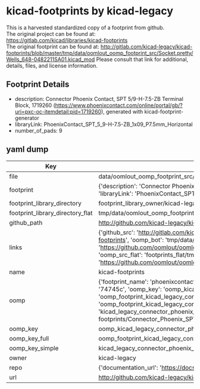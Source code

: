 # kicad-footprints by kicad-legacy  
This is a harvested standardized copy of a footprint from github.  
The original project can be found at:  
https://gitlab.com/kicad/libraries/kicad-footprints  
The original footprint can be found at:
http://gitlab.com/kicad-legacy/kicad-footprints/blob/master/tmp/data/oomlout_oomp_footprint_src/Socket.pretty/Wells_648-0482211SA01.kicad_mod
Please consult that link for additional, details, files, and license information.  
## Footprint Details
* description: Connector Phoenix Contact, SPT 5/9-H-7.5-ZB Terminal Block, 1719260 (https://www.phoenixcontact.com/online/portal/gb/?uri=pxc-oc-itemdetail:pid=1719260), generated with kicad-footprint-generator  
* libraryLink: PhoenixContact_SPT_5_9-H-7.5-ZB_1x09_P7.5mm_Horizontal  
* number_of_pads: 9  
## yaml dump  
| Key | Value |  
| --- | --- |  
| file | data/oomlout_oomp_footprint_src/kicad-footprints/Connector_Phoenix_SPT.pretty/PhoenixContact_SPT_5_9-H-7.5-ZB_1x09_P7.5mm_Horizontal.kicad_mod |  
| footprint | {'description': 'Connector Phoenix Contact, SPT 5/9-H-7.5-ZB Terminal Block, 1719260 (https://www.phoenixcontact.com/online/portal/gb/?uri=pxc-oc-itemdetail:pid=1719260), generated with kicad-footprint-generator', 'libraryLink': 'PhoenixContact_SPT_5_9-H-7.5-ZB_1x09_P7.5mm_Horizontal', 'number_of_pads': 9} |  
| footprint_library_directory | footprint_library_owner/kicad-legacy_kicad-footprints |  
| footprint_library_directory_flat | tmp/data/oomlout_oomp_footprint_src/footprints_flat/kicad_legacy_connector_phoenix_spt_phoenixcontact_spt_5_9_h_7_5_zb_1x09_p7_5mm_horizontal/working |  
| github_path | http://github.com/kicad-legacy/kicad-footprints/blob/master/tmp/data/oomlout_oomp_footprint_src/Connector_Phoenix_SPT.pretty/PhoenixContact_SPT_5_9-H-7.5-ZB_1x09_P7.5mm_Horizontal.kicad_mod |  
| links | {'github_src': 'http://gitlab.com/kicad-legacy/kicad-footprints/blob/master/tmp/data/oomlout_oomp_footprint_src/Socket.pretty/Wells_648-0482211SA01.kicad_mod', 'github_src_repo': 'https://gitlab.com/kicad/libraries/kicad-footprints', 'oomp_bot': 'tmp/data/oomlout_oomp_footprint_src/footprints/kicad_legacy_connector_phoenix_spt_phoenixcontact_spt_5_9_h_7_5_zb_1x09_p7_5mm_horizontal/working', 'oomp_bot_github': 'https://github.com/oomlout/oomlout_oomp_footprint_bot/tree/main/tmp/data/oomlout_oomp_footprint_src/footprints/kicad_legacy_connector_phoenix_spt_phoenixcontact_spt_5_9_h_7_5_zb_1x09_p7_5mm_horizontal/working', 'oomp_src_flat': 'footprints_flat/tmp/data/oomlout_oomp_footprint_src/footprints_flat/kicad_legacy_connector_phoenix_spt_phoenixcontact_spt_5_9_h_7_5_zb_1x09_p7_5mm_horizontal/working', 'oomp_src_flat_github': 'https://github.com/oomlout/oomlout_oomp_footprint_src/tree/main/tmp/data/oomlout_oomp_footprint_src/footprints_flat/kicad_legacy_connector_phoenix_spt_phoenixcontact_spt_5_9_h_7_5_zb_1x09_p7_5mm_horizontal/working'} |  
| name | kicad-footprints |  
| oomp | {'footprint_name': 'phoenixcontact_spt_5_9_h_7_5_zb_1x09_p7_5mm_horizontal', 'library_name': 'connector_phoenix_spt', 'md5': '74745cdf2465b32383a07039f3e52707', 'md5_10': '74745cdf24', 'md5_5': '74745', 'md5_6': '74745c', 'oomp_key': 'oomp_kicad_legacy_connector_phoenix_spt_phoenixcontact_spt_5_9_h_7_5_zb_1x09_p7_5mm_horizontal', 'oomp_key_extra': 'oomp_footprint_kicad_legacy_connector_phoenix_spt_phoenixcontact_spt_5_9_h_7_5_zb_1x09_p7_5mm_horizontal', 'oomp_key_full': 'oomp_footprint_kicad_legacy_connector_phoenix_spt_phoenixcontact_spt_5_9_h_7_5_zb_1x09_p7_5mm_horizontal_74745c', 'oomp_key_simple': 'kicad_legacy_connector_phoenix_spt_phoenixcontact_spt_5_9_h_7_5_zb_1x09_p7_5mm_horizontal', 'original_filename': 'data/oomlout_oomp_footprint_src/kicad-footprints/Connector_Phoenix_SPT.pretty/PhoenixContact_SPT_5_9-H-7.5-ZB_1x09_P7.5mm_Horizontal.kicad_mod', 'owner_name': 'kicad_legacy'} |  
| oomp_key | oomp_kicad_legacy_connector_phoenix_spt_phoenixcontact_spt_5_9_h_7_5_zb_1x09_p7_5mm_horizontal |  
| oomp_key_full | oomp_footprint_kicad_legacy_connector_phoenix_spt_phoenixcontact_spt_5_9_h_7_5_zb_1x09_p7_5mm_horizontal |  
| oomp_key_simple | kicad_legacy_connector_phoenix_spt_phoenixcontact_spt_5_9_h_7_5_zb_1x09_p7_5mm_horizontal |  
| owner | kicad-legacy |  
| repo | {'documentation_url': 'https://docs.github.com/rest/repos/repos#get-a-repository', 'message': 'Not Found'} |  
| url | http://github.com/kicad-legacy/kicad-footprints |  

